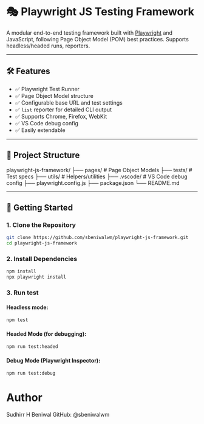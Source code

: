 # 🎭 Playwright JS Testing Framework

A modular end-to-end testing framework built with [Playwright](https://playwright.dev) and JavaScript, following Page Object Model (POM) best practices. Supports headless/headed runs, reporters.

---

## 🛠️ Features

- ✅ Playwright Test Runner
- ✅ Page Object Model structure
- ✅ Configurable base URL and test settings
- ✅ `list` reporter for detailed CLI output
- ✅ Supports Chrome, Firefox, WebKit
- ✅ VS Code debug config
- ✅ Easily extendable

---

## 📁 Project Structure

playwright-js-framework/
├── pages/ # Page Object Models
├── tests/ # Test specs
├── utils/ # Helpers/utilities
├── .vscode/ # VS Code debug config
├── playwright.config.js
├── package.json
└── README.md

---

## 🚀 Getting Started

### 1. Clone the Repository

```bash
git clone https://github.com/sbeniwalwm/playwright-js-framework.git
cd playwright-js-framework
```

### 2. Install Dependencies
```bash
npm install
npx playwright install
```

### 3. Run test 
#### Headless mode:
```bash
npm test
```

#### Headed Mode (for debugging):
```bash
npm run test:headed
```

#### Debug Mode (Playwright Inspector):
```bash
npm run test:debug
```


# Author
Sudhirr H Beniwal
GitHub: @sbeniwalwm

